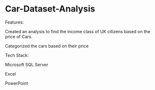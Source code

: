 # Car-Dataset-Analysis

Features:

Created an analysis to find the income class of UK citizens based on the price of Cars.

Categorized the cars based on their price

Tech Stack:

Microsoft SQL Server 

Excel 

PowerPoint
